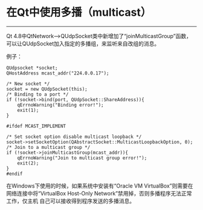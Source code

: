 # 在Qt中使用多播（multicast）
---

Qt 4.8中QtNetwork—>QUdpSocket类中新增加了“joinMulticastGroup”函数，可以让QUdpSocket加入指定的多播组，来监听来自改组的消息。
 
例子： 
 
    QUdpsocket *socket;
    QHostAddress mcast_addr("224.0.0.17"); 
 
    /* New socket */
    socket = new QUdpSocket(this);
    /* Binding to a port */
    if (!socket->bind(port, QUdpSocket::ShareAddress)){
        qErrnoWarning("Binding error!");
        exit(1);
    }

	#ifdef MCAST_IMPLEMENT
    
	/* Set socket option disable multicast loopback */
    socket->setSocketOption(QAbstractSocket::MulticastLoopbackOption, 0);
    /* Join to a multicast group */
    if (!socket->joinMulticastGroup(mcast_addr)){
        qErrnoWarning("Join to multicast group error!");
        exit(2);
    }
	#endif

 
在Windows下使用的时候，如果系统中安装有“Oracle VM VirtualBox”则需要在网络连接中将“VirtualBox Host-Only Network”禁用掉，否则多播程序无法正常工作，仅主机 自己可以接收得到程序发送的多播消息。

